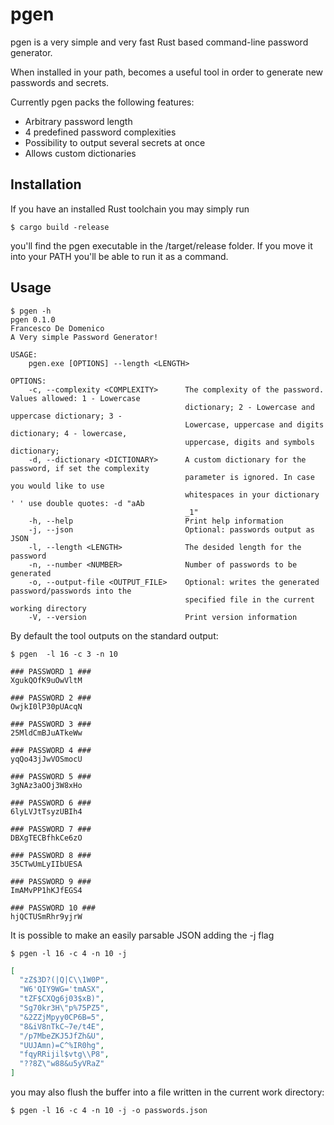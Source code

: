 # pgen
pgen is a very simple and very fast Rust based command-line password generator.

When installed in your path, becomes a useful tool in order to generate new passwords and secrets.

Currently pgen packs the following features:

*   Arbitrary password length
*   4 predefined password complexities
*   Possibility to output several secrets at once
*   Allows custom dictionaries

## Installation

If you have an installed Rust toolchain you may simply run 

```shell
$ cargo build -release
```

you'll find the pgen executable in the /target/release folder. If you move it into your PATH you'll be able to run it as a command.

## Usage

```shell
$ pgen -h
pgen 0.1.0
Francesco De Domenico
A Very simple Password Generator!

USAGE:
    pgen.exe [OPTIONS] --length <LENGTH>

OPTIONS:
    -c, --complexity <COMPLEXITY>      The complexity of the password. Values allowed: 1 - Lowercase
                                       dictionary; 2 - Lowercase and uppercase dictionary; 3 -
                                       Lowercase, uppercase and digits dictionary; 4 - lowercase,
                                       uppercase, digits and symbols dictionary;
    -d, --dictionary <DICTIONARY>      A custom dictionary for the password, if set the complexity
                                       parameter is ignored. In case you would like to use
                                       whitespaces in your dictionary ' ' use double quotes: -d "aAb
                                       _1"
    -h, --help                         Print help information
    -j, --json                         Optional: passwords output as JSON
    -l, --length <LENGTH>              The desided length for the password
    -n, --number <NUMBER>              Number of passwords to be generated
    -o, --output-file <OUTPUT_FILE>    Optional: writes the generated password/passwords into the
                                       specified file in the current working directory
    -V, --version                      Print version information
```
By default the tool outputs on the standard output:
```shell
$ pgen  -l 16 -c 3 -n 10
```
```shell
### PASSWORD 1 ###
XgukQOfK9uOwVltM

### PASSWORD 2 ###
OwjkI0lP30pUAcqN

### PASSWORD 3 ###
25MldCmBJuATkeWw

### PASSWORD 4 ###
yqQo43jJwVOSmocU

### PASSWORD 5 ###
3gNAz3aOOj3W8xHo

### PASSWORD 6 ###
6lyLVJtTsyzUBIh4

### PASSWORD 7 ###
DBXgTECBfhkCe6zO

### PASSWORD 8 ###
35CTwUmLyIIbUESA

### PASSWORD 9 ###
ImAMvPP1hKJfEGS4

### PASSWORD 10 ###
hjQCTUSmRhr9yjrW
```
It is possible to make an easily parsable JSON adding the -j flag

```shell
$ pgen -l 16 -c 4 -n 10 -j
```
```json
[
  "zZ$3D?(|Q|C\\1W0P",
  "W6'QIY9WG='tmASX",
  "tZF$CXQg6j03$xB)",
  "Sg70kr3H\"p%75PZ5",
  "&2ZZjMpyy0CP6B=5",
  "8&iV8nTkC~7e/t4E",
  "/p7MbeZKJ5JfZh&U",
  "UUJAmn)=C^%IR0hg",
  "fqyRRijil$vtg\\P8",
  "??8Z\"w88&u5yVRaZ"
]
```
you may also flush the buffer into a file written in the current work directory:
```shell
$ pgen -l 16 -c 4 -n 10 -j -o passwords.json
```


